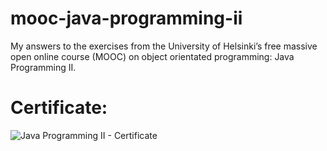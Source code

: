 # mooc-java-programming-ii
My answers to the exercises from the University of Helsinki’s free massive open online course (MOOC) on object orientated programming: Java Programming II.

# Certificate:
![Java Programming II - Certificate](https://user-images.githubusercontent.com/50498996/201497479-514b7dad-c062-45ce-89be-ffc691d2b972.png)
